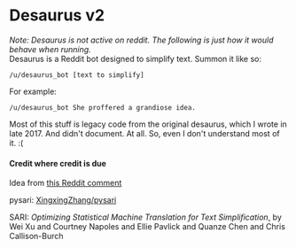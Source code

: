 # Desaurus v2
*Note: Desaurus is not active on reddit. The following is just how it would behave when running.*  
Desaurus is a Reddit bot designed to simplify text. Summon it like so:

    /u/desaurus_bot [text to simplify]

For example:

    /u/desaurus_bot She proffered a grandiose idea.



Most of this stuff is legacy code from the original desaurus, which I wrote in late 2017. And didn't document. At all.
So, even I don't understand most of it. :(

#### Credit where credit is due
Idea from [this Reddit comment](https://www.reddit.com/r/iamverysmart/comments/77xulc/profile_picture_checks_out/dopsyzl)

pysari: [XingxingZhang/pysari](https://github.com/XingxingZhang/pysari)

SARI: *Optimizing Statistical Machine Translation for Text Simplification*, by Wei Xu and Courtney Napoles and Ellie Pavlick and Quanze Chen and Chris Callison-Burch

